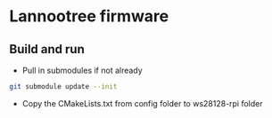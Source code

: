 # Lannootree firmware

## Build and run

* Pull in submodules if not already

```bash
git submodule update --init
```

* Copy the CMakeLists.txt from config folder to ws28128-rpi folder
